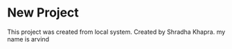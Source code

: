 # New Project

This project was created from local system.
Created by Shradha Khapra.
my name is arvind